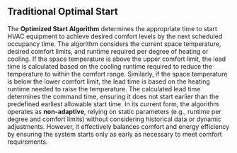 ## Traditional Optimal Start

The **Optimized Start Algorithm** determines the appropriate time to start HVAC equipment to achieve desired comfort levels by the next scheduled occupancy time. The algorithm considers the current space temperature, desired comfort limits, and runtime required per degree of heating or cooling. If the space temperature is above the upper comfort limit, the lead time is calculated based on the cooling runtime required to reduce the temperature to within the comfort range. Similarly, if the space temperature is below the lower comfort limit, the lead time is based on the heating runtime needed to raise the temperature. The calculated lead time determines the command time, ensuring it does not start earlier than the predefined earliest allowable start time. In its current form, the algorithm operates as **non-adaptive**, relying on static parameters (e.g., runtime per degree and comfort limits) without considering historical data or dynamic adjustments. However, it effectively balances comfort and energy efficiency by ensuring the system starts only as early as necessary to meet comfort requirements.
